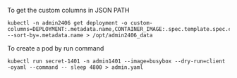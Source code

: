 To get the custom columns in JSON PATH

```
kubectl -n admin2406 get deployment -o custom-columns=DEPLOYMENT:.metadata.name,CONTAINER_IMAGE:.spec.template.spec.containers[].image,READY_REPLICAS:.status.readyReplicas,NAMESPACE:.metadata.namespace --sort-by=.metadata.name > /opt/admin2406_data
```

To create a pod by run command

```
kubectl run secret-1401 -n admin1401 --image=busybox --dry-run=client -oyaml --command -- sleep 4800 > admin.yaml
```
